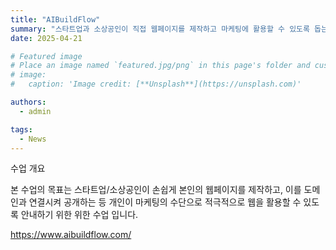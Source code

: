 ```yaml
---
title: "AIBuildFlow"
summary: "스타트업과 소상공인이 직접 웹페이지를 제작하고 마케팅에 활용할 수 있도록 돕는 실습 중심의 수업입니다."
date: 2025-04-21

# Featured image
# Place an image named `featured.jpg/png` in this page's folder and customize its options here.
# image:
#   caption: 'Image credit: [**Unsplash**](https://unsplash.com)'

authors:
  - admin

tags:
  - News
---
```


수업 개요

본 수업의 목표는 스타트업/소상공인이 손쉽게 본인의 웹페이지를 제작하고, 이를 도메인과 연결시켜 공개하는 등 개인이 마케팅의 수단으로 적극적으로 웹을 활용할 수 있도록 안내하기 위한 위한 수업 입니다.

https://www.aibuildflow.com/
